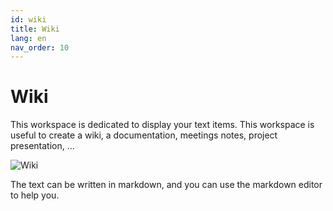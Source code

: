 ```yaml
---
id: wiki
title: Wiki
lang: en
nav_order: 10
---
```


# Wiki

This workspace is dedicated to display your text items. This workspace is useful to create a wiki, a documentation, meetings notes, project presentation, ...

![Wiki](/_medias/screenshots/wiki.webp)

The text can be written in markdown, and you can use the markdown editor to help you.